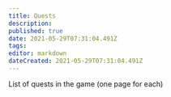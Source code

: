 ```yaml
---
title: Quests
description: 
published: true
date: 2021-05-29T07:31:04.491Z
tags: 
editor: markdown
dateCreated: 2021-05-29T07:31:04.491Z
---
```


List of quests in the game (one page for each)